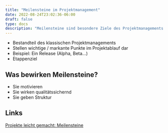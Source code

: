 ```yaml
---
title: "Meilensteine im Projektmanagement"
date: 2022-08-24T23:02:36-06:00
draft: false
type: docs
description: "Meilensteine sind besondere Ziele des Projektmanagements. Sie werden überwiegend im klassischen Projektmanagement eingesetzt."
---
```


- Bestandteil des klassischen Projektmanagements
- Stellen wichtige / markante Punkte im Projektablauf dar
- Beispiel: Ein Release (Alpha, Beta...)
- Etappenziel

## Was bewirken Meilensteine?

- Sie motivieren
- Sie wirken qualitätssichernd
- Sie geben Struktur

## Links

[Projekte leicht gemacht: Meilensteine](https://projekte-leicht-gemacht.de/blog/projektmanagement/klassisch/projektplanung/definition-meilensteine)

